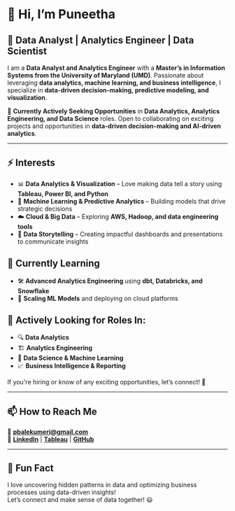 # 👋 Hi, I’m Puneetha 
## 🚀 Data Analyst | Analytics Engineer | Data Scientist  

I am a **Data Analyst and Analytics Engineer** with a **Master’s in Information Systems from the University of Maryland (UMD)**. Passionate about leveraging **data analytics, machine learning, and business intelligence**, I specialize in **data-driven decision-making, predictive modeling, and visualization**.  

🎯 **Currently Actively Seeking Opportunities** in **Data Analytics, Analytics Engineering, and Data Science** roles. Open to collaborating on exciting projects and opportunities in **data-driven decision-making and AI-driven analytics**.  

---

## ⚡ Interests  
- 📊 **Data Analytics & Visualization** – Love making data tell a story using **Tableau, Power BI, and Python**  
- 🤖 **Machine Learning & Predictive Analytics** – Building models that drive strategic decisions  
- ☁️ **Cloud & Big Data** – Exploring **AWS, Hadoop, and data engineering tools**  
- 🎨 **Data Storytelling** – Creating impactful dashboards and presentations to communicate insights  

## 🌱 Currently Learning  
- 🛠️ **Advanced Analytics Engineering** using **dbt, Databricks, and Snowflake**  
- 🚀 **Scaling ML Models** and deploying on cloud platforms  

## 💼 Actively Looking for Roles In:  
- 🔍 **Data Analytics**  
- 🏗 **Analytics Engineering**  
- 🤖 **Data Science & Machine Learning**  
- 📈 **Business Intelligence & Reporting**  

If you're hiring or know of any exciting opportunities, let’s connect! 📩  

---

## 📫 How to Reach Me  
📧 **[pbalekumeri@gmail.com](mailto:pbalekumeri@gmail.com)**  
🔗 **[LinkedIn](https://www.linkedin.com/in/puneetha-b)** | **[Tableau](https://public.tableau.com/app/profile/puneetha)** | **[GitHub](https://github.com/puneetha-369)**  

---

## 🎉 Fun Fact  
I love uncovering hidden patterns in data and optimizing business processes using data-driven insights!  
Let’s connect and make sense of data together! 😃  
